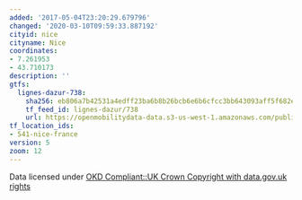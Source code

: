 ```yaml
---
added: '2017-05-04T23:20:29.679796'
changed: '2020-03-10T09:59:33.887192'
cityid: nice
cityname: Nice
coordinates:
- 7.261953
- 43.710173
description: ''
gtfs:
  lignes-dazur-738:
    sha256: eb806a7b42531a4edff23ba6b8b26bcb6e6b6cfcc3bb643093aff5f682e8a036
    tf_feed_id: lignes-dazur/738
    url: https://openmobilitydata-data.s3-us-west-1.amazonaws.com/public/feeds/lignes-dazur/738/20170322/gtfs.zip
tf_location_ids:
- 541-nice-france
version: 5
zoom: 12
---
```


Data licensed under [OKD Compliant::UK Crown Copyright with data.gov.uk rights](http://datagm.org.uk/package/gtfs-schedule-data)
